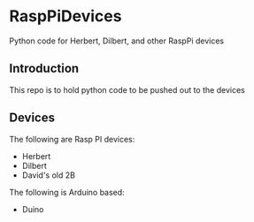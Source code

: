 # RaspPiDevices


Python code for Herbert, Dilbert, and other RaspPi devices

## Introduction

This repo is to hold python code to be pushed out to the devices

## Devices

The following are Rasp PI devices:
* Herbert
* Dilbert
* David's old 2B

The following is Arduino based:
* Duino

